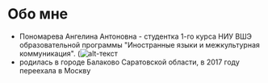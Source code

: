 # Обо мне
- Пономарева Ангелина Антоновна - студентка 1-го курса НИУ ВШЭ образовательной программы "Иностранные языки и межкультурная коммуникация". (![alt-текст](https://m.vk.com/album81865472_0?rev=1&from=profile&z=photo81865472_456241021%2Falbum81865472_0%2Frev "Необязательный титул")
- родилась в городе Балаково Саратовской области, в 2017 году переехала в Москву
